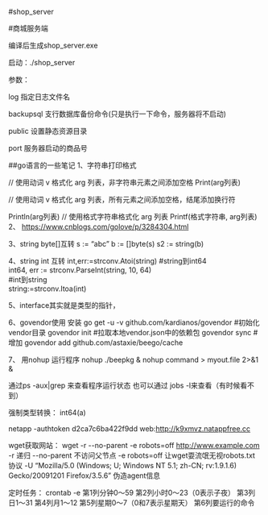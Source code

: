 #shop_server

#商城服务端

编译后生成shop_server.exe

启动：./shop_server

参数：

log  指定日志文件名

backupsql 支行数据库备份命令(只是执行一下命令，服务器将不启动)

public  设置静态资源目录

port  服务器启动的商品号



##go语言的一些笔记
1、字符串打印格式

// 使用动词 v 格式化 arg 列表，非字符串元素之间添加空格
Print(arg列表)

// 使用动词 v 格式化 arg 列表，所有元素之间添加空格，结尾添加换行符

Println(arg列表)
// 使用格式字符串格式化 arg 列表
Printf(格式字符串, arg列表)
2、
https://www.cnblogs.com/golove/p/3284304.html


3、string byte[]互转
s := “abc”
b := []byte(s)
s2 := string(b)

4、string int 互转
int,err:=strconv.Atoi(string)
#string到int64  
int64, err := strconv.ParseInt(string, 10, 64)  
#int到string  
string:=strconv.Itoa(int)  


5、interface其实就是类型的指针，

6、govendor使用
安装 go get -u -v github.com/kardianos/govendor
#初始化vendor目录
govendor init
#拉取本地vendor.json中的依赖包
govendor sync
#增加
govendor add github.com/astaxie/beego/cache


7、
用nohup 运行程序
nohup ./beepkg &
nohup command > myout.file 2>&1 &

通过ps -aux|grep 来查看程序运行状态
也可以通过 jobs -l来查看（有时候看不到）

强制类型转换：
int64(a) 


netapp -authtoken    d2ca7c6ba422f9dd 
web:http://k9xmvz.natappfree.cc


wget获取网站：
wget -r --no-parent -e robots=off http://www.example.com 
-r 递归
--no-parent 不访问父节点
-e robots=off  让wget耍流氓无视robots.txt协议
-U “Mozilla/5.0 (Windows; U; Windows NT 5.1; zh-CN; rv:1.9.1.6) Gecko/20091201 Firefox/3.5.6” 伪造agent信息

定时任务：
crontab -e
第1列分钟0～59
第2列小时0～23（0表示子夜）
第3列日1～31
第4列月1～12
第5列星期0～7（0和7表示星期天）
第6列要运行的命令


